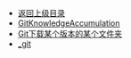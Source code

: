 - [返回上级目录](../_sidebar.md)
- [GitKnowledgeAccumulation](GitKnowledgeAccumulation.md)
- [Git下载某个版本的某个文件夹](Git下载某个版本的某个文件夹.md)
- [_git](_git.md)
